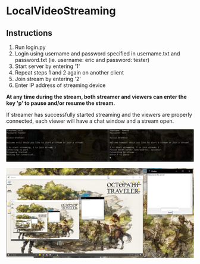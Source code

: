# LocalVideoStreaming

## Instructions
  1. Run login.py
  2. Login using username and password specified in username.txt and password.txt (ie. username: eric and password: tester)
  3. Start server by entering '1'
  4. Repeat steps 1 and 2 again on another client
  5. Join stream by entering '2'
  6. Enter IP address of streaming device
  

**At any time during the stream, both streamer and viewers can enter the key 'p' to pause and/or resume the stream.**


If streamer has successfully started streaming and the viewers are properly connected, each viewer will have a chat window and a stream open.



![streamer/viewer](https://github.com/soihateu/LocalVideoStreaming/blob/main/images/image1.png)


![Viewer](https://github.com/soihateu/LocalVideoStreaming/blob/main/images/image2.png)


